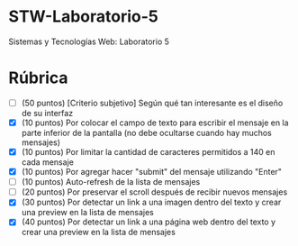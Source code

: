 # STW-Laboratorio-5
 Sistemas y Tecnologías Web: Laboratorio 5

# Rúbrica
- [ ] (50 puntos) [Criterio subjetivo] Según qué tan interesante es el diseño de su interfaz
- [x] (10 puntos) Por colocar el campo de texto para escribir el mensaje en la parte inferior de la pantalla (no debe ocultarse cuando hay muchos mensajes)
- [x] (10 puntos) Por limitar la cantidad de caracteres permitidos a 140 en cada mensaje
- [x] (10 puntos) Por agregar hacer "submit" del mensaje utilizando "Enter"
- [ ] (10 puntos) Auto-refresh de la lista de mensajes
- [ ] (20 puntos) Por preservar el scroll después de recibir nuevos mensajes
- [x] (30 puntos) Por detectar un link a una imagen dentro del texto y crear una preview en la lista de mensajes
- [x] (40 puntos) Por detectar un link a una página web dentro del texto y crear una preview en la lista de mensajes